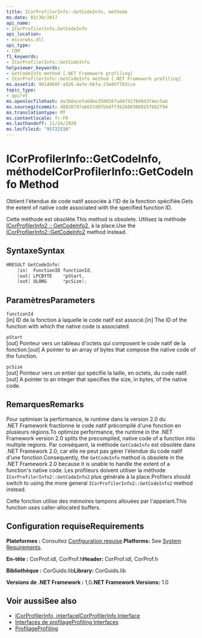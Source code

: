 ```yaml
---
title: ICorProfilerInfo::GetCodeInfo, méthode
ms.date: 03/30/2017
api_name:
- ICorProfilerInfo.GetCodeInfo
api_location:
- mscorwks.dll
api_type:
- COM
f1_keywords:
- ICorProfilerInfo::GetCodeInfo
helpviewer_keywords:
- GetCodeInfo method [.NET Framework profiling]
- ICorProfilerInfo::GetCodeInfo method [.NET Framework profiling]
ms.assetid: 90140b0f-a926-4a7e-b6fa-23e05f703cce
topic_type:
- apiref
ms.openlocfilehash: da3b0acefa68be3506567ad4742784943f4ec5ab
ms.sourcegitcommit: d8020797a6657d0fbbdff362b80300815f682f94
ms.translationtype: MT
ms.contentlocale: fr-FR
ms.lasthandoff: 11/24/2020
ms.locfileid: "95722516"
---
```

# <a name="icorprofilerinfogetcodeinfo-method"></a><span data-ttu-id="cf8c4-102">ICorProfilerInfo::GetCodeInfo, méthode</span><span class="sxs-lookup"><span data-stu-id="cf8c4-102">ICorProfilerInfo::GetCodeInfo Method</span></span>

<span data-ttu-id="cf8c4-103">Obtient l'étendue de code natif associée à l'ID de la fonction spécifiée.</span><span class="sxs-lookup"><span data-stu-id="cf8c4-103">Gets the extent of native code associated with the specified function ID.</span></span>  
  
 <span data-ttu-id="cf8c4-104">Cette méthode est obsolète.</span><span class="sxs-lookup"><span data-stu-id="cf8c4-104">This method is obsolete.</span></span> <span data-ttu-id="cf8c4-105">Utilisez la méthode [ICorProfilerInfo2 :: GetCodeInfo2,](icorprofilerinfo2-getcodeinfo2-method.md) à la place.</span><span class="sxs-lookup"><span data-stu-id="cf8c4-105">Use the [ICorProfilerInfo2::GetCodeInfo2](icorprofilerinfo2-getcodeinfo2-method.md) method instead.</span></span>  
  
## <a name="syntax"></a><span data-ttu-id="cf8c4-106">Syntaxe</span><span class="sxs-lookup"><span data-stu-id="cf8c4-106">Syntax</span></span>  
  
```cpp  
HRESULT GetCodeInfo(  
    [in]  FunctionID functionId,  
    [out] LPCBYTE    *pStart,  
    [out] ULONG      *pcSize);  
```  
  
## <a name="parameters"></a><span data-ttu-id="cf8c4-107">Paramètres</span><span class="sxs-lookup"><span data-stu-id="cf8c4-107">Parameters</span></span>  

 `functionId`  
 <span data-ttu-id="cf8c4-108">[in] ID de la fonction à laquelle le code natif est associé.</span><span class="sxs-lookup"><span data-stu-id="cf8c4-108">[in] The ID of the function with which the native code is associated.</span></span>  
  
 `pStart`  
 <span data-ttu-id="cf8c4-109">[out] Pointeur vers un tableau d'octets qui composent le code natif de la fonction.</span><span class="sxs-lookup"><span data-stu-id="cf8c4-109">[out] A pointer to an array of bytes that compose the native code of the function.</span></span>  
  
 `pcSize`  
 <span data-ttu-id="cf8c4-110">[out] Pointeur vers un entier qui spécifie la taille, en octets, du code natif.</span><span class="sxs-lookup"><span data-stu-id="cf8c4-110">[out] A pointer to an integer that specifies the size, in bytes, of the native code.</span></span>  
  
## <a name="remarks"></a><span data-ttu-id="cf8c4-111">Remarques</span><span class="sxs-lookup"><span data-stu-id="cf8c4-111">Remarks</span></span>  

 <span data-ttu-id="cf8c4-112">Pour optimiser la performance, le runtime dans la version 2.0 du .NET Framework fractionne le code natif précompilé d'une fonction en plusieurs régions.</span><span class="sxs-lookup"><span data-stu-id="cf8c4-112">To optimize performance, the runtime in the .NET Framework version 2.0 splits the precompiled, native code of a function into multiple regions.</span></span> <span data-ttu-id="cf8c4-113">Par conséquent, la méthode `GetCodeInfo` est obsolète dans .NET Framework 2.0, car elle ne peut pas gérer l'étendue du code natif d'une fonction.</span><span class="sxs-lookup"><span data-stu-id="cf8c4-113">Consequently, the `GetCodeInfo` method is obsolete in the .NET Framework 2.0 because it is unable to handle the extent of a function's native code.</span></span> <span data-ttu-id="cf8c4-114">Les profileurs doivent utiliser la méthode `ICorProfilerInfo2::GetCodeInfo2` plus générale à la place.</span><span class="sxs-lookup"><span data-stu-id="cf8c4-114">Profilers should switch to using the more general `ICorProfilerInfo2::GetCodeInfo2` method instead.</span></span>  
  
 <span data-ttu-id="cf8c4-115">Cette fonction utilise des mémoires tampons allouées par l'appelant.</span><span class="sxs-lookup"><span data-stu-id="cf8c4-115">This function uses caller-allocated buffers.</span></span>  
  
## <a name="requirements"></a><span data-ttu-id="cf8c4-116">Configuration requise</span><span class="sxs-lookup"><span data-stu-id="cf8c4-116">Requirements</span></span>  

 <span data-ttu-id="cf8c4-117">**Plateformes :** Consultez [Configuration requise](../../get-started/system-requirements.md).</span><span class="sxs-lookup"><span data-stu-id="cf8c4-117">**Platforms:** See [System Requirements](../../get-started/system-requirements.md).</span></span>  
  
 <span data-ttu-id="cf8c4-118">**En-tête :** CorProf.idl, CorProf.h</span><span class="sxs-lookup"><span data-stu-id="cf8c4-118">**Header:** CorProf.idl, CorProf.h</span></span>  
  
 <span data-ttu-id="cf8c4-119">**Bibliothèque :** CorGuids.lib</span><span class="sxs-lookup"><span data-stu-id="cf8c4-119">**Library:** CorGuids.lib</span></span>  
  
 <span data-ttu-id="cf8c4-120">**Versions de .NET Framework :** 1,0</span><span class="sxs-lookup"><span data-stu-id="cf8c4-120">**.NET Framework Versions:** 1.0</span></span>  
  
## <a name="see-also"></a><span data-ttu-id="cf8c4-121">Voir aussi</span><span class="sxs-lookup"><span data-stu-id="cf8c4-121">See also</span></span>

- [<span data-ttu-id="cf8c4-122">ICorProfilerInfo, interface</span><span class="sxs-lookup"><span data-stu-id="cf8c4-122">ICorProfilerInfo Interface</span></span>](icorprofilerinfo-interface.md)
- [<span data-ttu-id="cf8c4-123">Interfaces de profilage</span><span class="sxs-lookup"><span data-stu-id="cf8c4-123">Profiling Interfaces</span></span>](profiling-interfaces.md)
- [<span data-ttu-id="cf8c4-124">Profilage</span><span class="sxs-lookup"><span data-stu-id="cf8c4-124">Profiling</span></span>](index.md)
